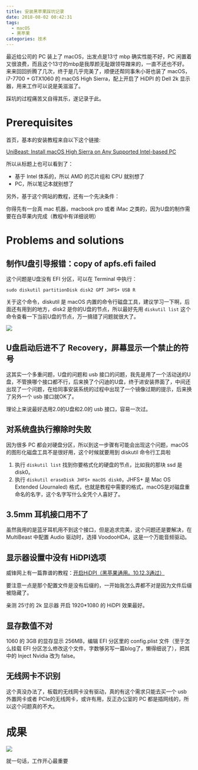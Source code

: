 ```yaml
---
title: 安装黑苹果踩坑记录
date: 2018-08-02 00:42:31
tags:
  - macOS
  - 黑苹果
categories: 技术
---
```


最近给公司的 PC 装上了 macOS，出发点是13寸 mbp 确实性能不好，PC 闲置着又很浪费，而且这个13寸的mbp是我厚颜无耻跟领导蹭来的，一直不还也不好。来来回回折腾了几次，终于是几乎完美了，顺便还帮同事朱小哥也装了 macOS，i7-7700 + GTX1060 的 macOS High Sierra，配上开启了 HiDPI 的 Dell 2k 显示器，用来工作可以说是美滋滋了。

踩坑的过程痛苦又自得其乐，遂记录于此。

<!--more-->

# Prerequisites

首页，基本的安装教程来自以下这个链接:

[UniBeast: Install macOS High Sierra on Any Supported Intel-based PC](https://www.tonymacx86.com/threads/unibeast-install-macos-high-sierra-on-any-supported-intel-based-pc.235474/)

所以从标题上也可以看到了：

- 基于 Intel 体系的，所以 AMD 的芯片组和 CPU 就别想了
- PC，所以笔记本就别想了

另外，基于这个网站的教程，还有一个先决条件：

你得先有一台真 mac 机器，macbook pro 或者 iMac 之类的，因为U盘的制作需要在白苹果内完成（教程中有详细说明）

# Problems and solutions

## 制作U盘引导报错：copy of apfs.efi failed

这个问题是U盘没有 EFI 分区，可以在 Terminal 中执行：

```shell
sudo diskutil partitionDisk disk2 GPT JHFS+ USB R 
```

关于这个命令，diskutil 是 macOS 内置的命令行磁盘工具，建议学习一下啊，后面还有用到的地方，disk2 是你的U盘的节点，所以最好先用 `diskutil list` 这个命令查看一下当前U盘的节点，万一搞错了问题就很大了。

![](http://wx3.sinaimg.cn/large/8127619agy1ftuqzt6yrfj205i05cdfv.jpg)

## U盘启动后进不了 Recovery，屏幕显示一个禁止的符号

这其实一个多重问题，U盘的问题和 usb 接口的问题，我先是用了一个活动送的U盘，不管换哪个接口都不行，后来换了个闪迪的U盘，终于进安装界面了，中间还出现了一个问题，在给同事安装系统的过程中出现了一个镜像过期的提示，后来换了另外一个 usb 接口就OK了。

理论上来说最好选用2.0的U盘和2.0的 usb 接口，容易一次过。

## 对系统盘执行擦除时失败

因为很多 PC 都会对硬盘分区，所以到这一步骤有可能会出现这个问题，macOS 的图形化磁盘工具不是很好用，这个时候就要用到 diskutil 命令行工具啦

1. 执行 `diskutil list` 找到你要格式化的硬盘的节点，比如我的那块 ssd 是 disk0。
2. 执行 `diskutil eraseDisk JHFS+ macOS disk0`，JHFS+ 是 Mac OS Extended (Journaled) 格式，也就是教程中需要的格式，macOS是对磁盘重命名的名字，这个名字写什么全凭个人喜好了。

## 3.5mm 耳机接口用不了

虽然我用的是蓝牙耳机用不到这个接口，但是追求完美，这个问题还是要解决，在 MultiBeast 中配置 Audio 驱动时，选择 VoodooHDA，这是一个万能音频驱动。

## 显示器设置中没有 HiDPI选项

威锋网上有一篇靠谱的教程：[开启HiDPI（黑苹果通用。10.12.3通过）](https://bbs.feng.com/forum.php?mod=viewthread&tid=11104214)

要注意一点是那个配置文件是没有后缀的，一开始我怎么弄都不对是因为文件后缀被隐藏了。

亲测 25寸的 2k 显示器 开启 1920*1080 的 HiDPI 效果最好。

## 显存数值不对

1060 的 3GB 的显存显示 256MB，编辑 EFI 分区里的 config.plist 文件（至于怎么挂载 EFI 分区怎么修改这个文件，字数够另写一篇blog了，懒得细说了），把其中的 Inject Nvidia 改为 false。

## 无线网卡不识别

这个真没办法了，板载的无线网卡没有驱动，真的有这个需求只能去买一个 usb 外置网卡或者 PCIe的无线网卡，或许有用，反正办公室的 PC 都是插网线的，所以这个问题真的不大。

# 成果

![](http://wx2.sinaimg.cn/large/8127619agy1ftusidjuy1j21kw0w0dm7.jpg)

就一句话，工作开心最重要